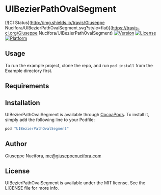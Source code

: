 # UIBezierPathOvalSegment

[![CI Status](http://img.shields.io/travis/Giuseppe Nucifora/UIBezierPathOvalSegment.svg?style=flat)](https://travis-ci.org/Giuseppe Nucifora/UIBezierPathOvalSegment)
[![Version](https://img.shields.io/cocoapods/v/UIBezierPathOvalSegment.svg?style=flat)](http://cocoapods.org/pods/UIBezierPathOvalSegment)
[![License](https://img.shields.io/cocoapods/l/UIBezierPathOvalSegment.svg?style=flat)](http://cocoapods.org/pods/UIBezierPathOvalSegment)
[![Platform](https://img.shields.io/cocoapods/p/UIBezierPathOvalSegment.svg?style=flat)](http://cocoapods.org/pods/UIBezierPathOvalSegment)

## Usage

To run the example project, clone the repo, and run `pod install` from the Example directory first.

## Requirements

## Installation

UIBezierPathOvalSegment is available through [CocoaPods](http://cocoapods.org). To install
it, simply add the following line to your Podfile:

```ruby
pod "UIBezierPathOvalSegment"
```

## Author

Giuseppe Nucifora, me@giuseppenucifora.com

## License

UIBezierPathOvalSegment is available under the MIT license. See the LICENSE file for more info.
